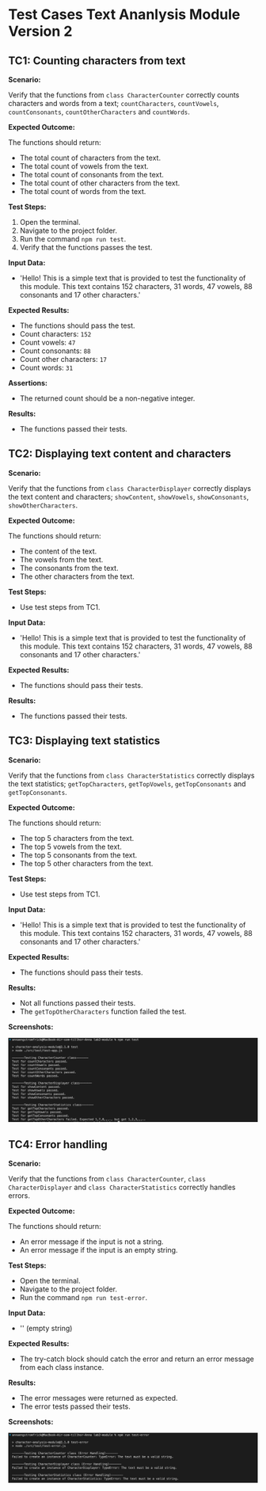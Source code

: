 # Test Cases Text Ananlysis Module Version 2

## TC1: Counting characters from text

**Scenario:** 

Verify that the functions from `class CharacterCounter` correctly counts characters and words from a text; `countCharacters`, `countVowels`, `countConsonants`, `countOtherCharacters` and `countWords`.

**Expected Outcome:** 

The functions should return:
- The total count of characters from the text.
- The total count of vowels from the text.
- The total count of consonants from the text.
- The total count of other characters from the text.
- The total count of words from the text.

**Test Steps:**

1. Open the terminal.
2. Navigate to the project folder.
3. Run the command `npm run test`.
4. Verify that the functions passes the test.

**Input Data:**

- 'Hello! This is a simple text that is provided to test the functionality of this module. This text contains 152 characters, 31 words, 47 vowels, 88 consonants and 17 other characters.'

**Expected Results:**

- The functions should pass the test.
- Count characters: `152`
- Count vowels: `47`
- Count consonants: `88`
- Count other characters: `17`
- Count words: `31`

**Assertions:**
- The returned count should be a non-negative integer.

**Results:**

- The functions passed their tests.

## TC2: Displaying text content and characters

**Scenario:**

Verify that the functions from `class CharacterDisplayer` correctly displays the text content and characters; `showContent`, `showVowels`, `showConsonants`, `showOtherCharacters`.

**Expected Outcome:**

The functions should return:
- The content of the text.
- The vowels from the text.
- The consonants from the text.
- The other characters from the text.

**Test Steps:**

- Use test steps from TC1.

**Input Data:**

- 'Hello! This is a simple text that is provided to test the functionality of this module. This text contains 152 characters, 31 words, 47 vowels, 88 consonants and 17 other characters.'

**Expected Results:**

- The functions should pass their tests.

**Results:**

- The functions passed their tests.

## TC3: Displaying text statistics

**Scenario:**

Verify that the functions from `class CharacterStatistics` correctly displays the text statistics; `getTopCharacters`, `getTopVowels`, `getTopConsonants` and `getTopConsonants`.

**Expected Outcome:**

The functions should return:
- The top 5 characters from the text.
- The top 5 vowels from the text.
- The top 5 consonants from the text.
- The top 5 other characters from the text.

**Test Steps:**

- Use test steps from TC1.

**Input Data:**

- 'Hello! This is a simple text that is provided to test the functionality of this module. This text contains 152 characters, 31 words, 47 vowels, 88 consonants and 17 other characters.'

**Expected Results:**

- The functions should pass their tests.

**Results:**

- Not all functions passed their tests. 
- The `getTopOtherCharacters` function failed the test.

**Screenshots:**

![Test Results](./img/test.png)

## TC4: Error handling

**Scenario:**

Verify that the functions from `class CharacterCounter`, `class CharacterDisplayer` and `class CharacterStatistics` correctly handles errors.

**Expected Outcome:**

The functions should return:
- An error message if the input is not a string.
- An error message if the input is an empty string.

**Test Steps:**

- Open the terminal.
- Navigate to the project folder.
- Run the command `npm run test-error`.

**Input Data:**

- '' (empty string)

**Expected Results:**

- The try-catch block should catch the error and return an error message from each class instance.

**Results:**

- The error messages were returned as expected.
- The error tests passed their tests.

**Screenshots:**

![Test Results](./img/test-error.png)
